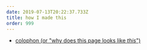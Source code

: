 ```yaml
---
date: 2019-07-13T20:22:37.733Z
title: how I made this
order: 999
---
```

* [colophon (or "why does this page looks like *this*")](/colophon)
